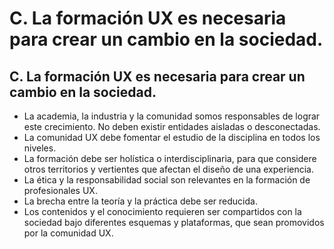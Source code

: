 # C. La formación UX es necesaria para crear un cambio en la sociedad.

## C. La formación UX es necesaria para crear un cambio en la sociedad.

* La academia, la industria y la comunidad somos responsables de lograr este crecimiento. No deben existir entidades aisladas o desconectadas.
* La comunidad UX debe fomentar el estudio de la disciplina en todos los niveles.
* La formación debe ser holística o interdisciplinaria, para que considere otros territorios y vertientes que afectan el diseño de una experiencia.
* La ética y la responsabilidad social son relevantes en la formación de profesionales UX.
* La brecha entre la teoría y la práctica debe ser reducida.
* Los contenidos y el conocimiento requieren ser compartidos con la sociedad bajo diferentes esquemas y plataformas, que sean promovidos por la comunidad UX.

